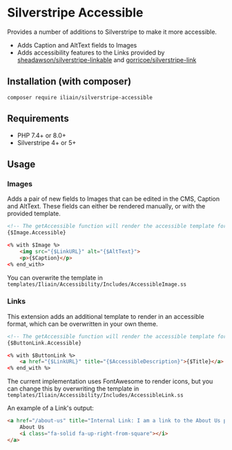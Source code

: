 # Silverstripe Accessible

Provides a number of additions to Silverstripe to make it more accessible.

* Adds Caption and AltText fields to Images
* Adds accessibility features to the Links provided by [sheadawson/silverstripe-linkable](https://github.com/sheadawson/silverstripe-linkable) and [gorricoe/silverstripe-link](https://github.com/gorriecoe/silverstripe-link)

## Installation (with composer)

	composer require iliain/silverstripe-accessible

## Requirements

* PHP 7.4+ or 8.0+
* Silverstripe 4+ or 5+

## Usage

### Images

Adds a pair of new fields to Images that can be edited in the CMS, Caption and AltText. These fields can either be rendered manually, or with the provided template.

```HTML
<!-- The getAccessible function will render the accessible template for you -->
{$Image.Accessible}

<% with $Image %>
    <img src="{$LinkURL}" alt="{$AltText}">
    <p>{$Caption}</p>
<% end_with>
```

You can overwrite the template in `templates/Iliain/Accessibility/Includes/AccessibleImage.ss`

### Links
This extension adds an additional template to render in an accessible format, which can be overwritten in your own theme.

```HTML
<!-- The getAccessible function will render the accessible template for you -->
{$ButtonLink.Accessible}

<% with $ButtonLink %>
    <a href="{$LinkURL}" title="{$AccessibleDescription}">{$Title}</a>
<% end_with %>
```

The current implementation uses FontAwesome to render icons, but you can change this by overwriting the template in `templates/Iliain/Accessibility/Includes/AccessibleLink.ss`

An example of a Link's output:

```HTML
<a href="/about-us" title="Internal Link: I am a link to the About Us page (opens in a new window)" target="_blank" rel="noopener">
    About Us
    <i class="fa-solid fa-up-right-from-square"></i>
</a>
```
